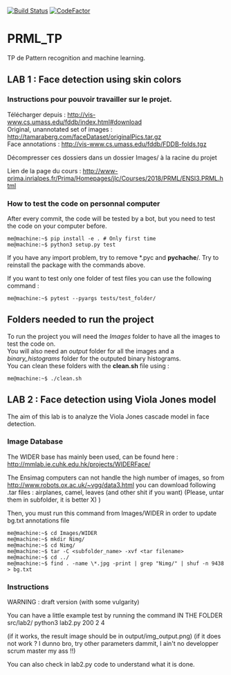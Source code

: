 [![Build Status](https://semaphoreci.com/api/v1/antoninklopp/prml_tp/branches/master/badge.svg)](https://semaphoreci.com/antoninklopp/prml_tp)
[![CodeFactor](https://www.codefactor.io/repository/github/antoninklopp/prml_tp/badge)](https://www.codefactor.io/repository/github/antoninklopp/prml_tp)

# PRML_TP
TP de Pattern recognition and machine learning.

## LAB 1 : Face detection using skin colors

### Instructions pour pouvoir travailler sur le projet.

Télécharger depuis : http://vis-www.cs.umass.edu/fddb/index.html#download  
Original, unannotated set of images : http://tamaraberg.com/faceDataset/originalPics.tar.gz   
Face annotations : http://vis-www.cs.umass.edu/fddb/FDDB-folds.tgz    

Décompresser ces dossiers dans un dossier Images/ à la racine du projet  

Lien de la page du cours : http://www-prima.inrialpes.fr/Prima/Homepages/jlc/Courses/2018/PRML/ENSI3.PRML.html

### How to test the code on personnal computer
After every commit, the code will be tested by a bot, but you need to test the code on your computer before.

```console
me@machine:~$ pip install -e . # Only first time
me@machine:~$ python3 setup.py test
```

If you have any import problem, try to remove *.pyc and __pychache__/. Try to reinstall the package with the commands above.  

If you want to test only one folder of test files you can use the following command :  
```console
me@machine:~$ pytest --pyargs tests/test_folder/
```

## Folders needed to run the project

To run the project you will need the *Images* folder to have all the images to test the code on.  
You will also need an *output* folder for all the images and a *binary_histograms* folder for
the outputed binary histograms.  
You can clean these folders with the **clean.sh** file using :  
```console
me@machine:~$ ./clean.sh
```

## LAB 2 : Face detection using Viola Jones model

The aim of this lab is to analyze the Viola Jones cascade model in face detection.

### Image Database
The WIDER base has mainly been used, can be found here : http://mmlab.ie.cuhk.edu.hk/projects/WIDERFace/

The Ensimag computers can not handle the high number of images, so from http://www.robots.ox.ac.uk/~vgg/data3.html
you can download following .tar files : airplanes, camel, leaves (and other shit if you want)
(Please, untar them in subfolder, it is better X) )


Then, you must run this command from Images/WIDER in order to update bg.txt annotations file

```console
me@machine:~$ cd Images/WIDER
me@machine:~$ mkdir Nimg/
me@machine:~$ cd Nimg/
me@machine:~$ tar -C <subfolder_name> -xvf <tar filename>
me@machine:~$ cd ../
me@machine:~$ find . -name \*.jpg -print | grep "Nimg/" | shuf -n 9438 > bg.txt
```

### Instructions

WARNING : draft version (with some vulgarity)

You can have a little example test by running the command IN THE FOLDER src/lab2/
python3 lab2.py 200 2 4

(if it works, the result image should be in output/img_output.png)
(if it does not work ? I dunno bro, try other parameters dammit, I ain't no developper scrum master my ass !!)

You can also check in lab2.py code to understand what it is done.


<!--  TODO : put full instructions for lab2 here -->
